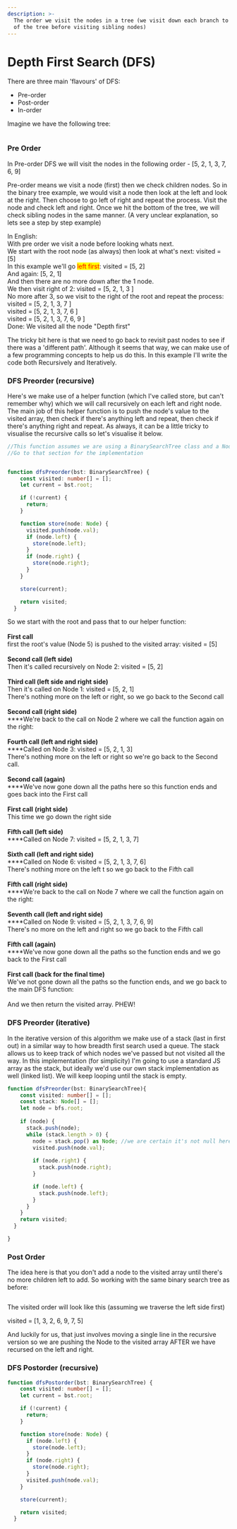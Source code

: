```yaml
---
description: >-
  The order we visit the nodes in a tree (we visit down each branch to the end
  of the tree before visiting sibling nodes)
---
```


# Depth First Search (DFS)

There are three main 'flavours' of DFS:

* Pre-order
* Post-order
* In-order

Imagine we have the following tree:

<img src="../.gitbook/assets/file.drawing (3).svg" alt="" class="gitbook-drawing">

### Pre Order

In Pre-order DFS we will visit the nodes in the following order - \[5, 2, 1, 3, 7, 6, 9]

Pre-order means we visit a node (first) then we check children nodes. So in the binary tree example, we would visit a node then look at the left and look at the right. Then choose to go left of right and repeat the process. Visit the node and check left and right. Once we hit the bottom of the tree, we will check sibling nodes in the same manner. (A very unclear explanation, so lets see a step by step example)

In English:\
With pre order we visit a node before looking whats next.\
We start with the root node (as always) then look at what's next: visited = \[5]\
In this example we'll go <mark style="color:red;">left first</mark>: visited = \[5, 2]\
And again: \[5, 2, 1]\
And then there are no more down after the 1 node.\
We then visit right of 2: visited = \[5, 2, 1, 3 ]\
No more after 3, so we visit to the right of the root and repeat the process:\
visited = \[5, 2, 1, 3, 7 ]\
visited = \[5, 2, 1, 3, 7, 6 ]\
visited = \[5, 2, 1, 3, 7, 6, 9 ]\
Done: We visited all the node "Depth first"

The tricky bit here is that we need to go back to revisit past nodes to see if there was a 'different path'. Although it seems that way, we can make use of a few programming concepts to help us do this. In this example I'll write the code both Recursively and Iteratively.

### DFS Preorder (recursive)

Here's we make use of a helper function (which I've called store, but can't remember why) which we will call recursively on each left and right node. The main job of this helper function is to push the node's value to the visited array, then check if there's anything left and repeat, then check if there's anything right and repeat. As always, it can be a little tricky to visualise the recursive calls so let's visualise it below.

```typescript
//This function assumes we are using a BinarySearchTree class and a Node class
//Go to that section for the implementation


function dfsPreorder(bst: BinarySearchTree) {
    const visited: number[] = [];
    let current = bst.root;

    if (!current) {
      return;
    }

    function store(node: Node) {
      visited.push(node.val);
      if (node.left) {
        store(node.left);
      }
      if (node.right) {
        store(node.right);
      }
    }

    store(current);

    return visited;
  }
```

So we start with the root and pass that to our helper function:\
\
**First call**\
first the root's value (Node 5) is pushed to the visited array: visited = \[5]\
\
**Second call (left side)**\
Then it's called recursively on Node 2: visited = \[5, 2]\
\
**Third call (left side and right side)**\
Then it's called on Node 1: visited = \[5, 2, 1]\
There's nothing more on the left or right, so we go back to the Second call\
\
**Second call (right side)**\
****We're back to the call on Node 2 where we call the function again on the right:\
\
**Fourth call (left and right side)**\
****Called on Node 3: visited = \[5, 2, 1, 3]\
There's nothing more on the left or right so we're go back to the Second call.\
\
**Second call (again)**\
****We've now gone down all the paths here so this function ends and goes back into the First call\
\
**First call** **(right side)**\
This time we go down the right side\
\
**Fifth call (left side)**\
****Called on Node 7: visited = \[5, 2, 1, 3, 7]\
\
**Sixth call (left and right side)**\
****Called on Node 6: visited = \[5, 2, 1, 3, 7, 6] \
There's nothing more on the left t so we go back to the Fifth call\
\
**Fifth call (right side)**\
****We're back to the call on Node 7 where we call the function again on the right:\
\
**Seventh call (left and right side)**\
****Called on Node 9: visited =  \[5, 2, 1, 3, 7, 6, 9]\
There's no more on the left and right so we go back to the Fifth call\
\
**Fifth call (again)**\
****We've now gone down all the paths so the function ends and we go back to the First call\
\
**First call (back for the final time)**\
We've not gone down all the paths so the function ends, and we go back to the main DFS function:\
\
And we then return the visited array. PHEW!



### DFS Preorder (iterative)

In the iterative version of this algorithm we make use of a stack (last in first out) in a similar way to how breadth first search used a queue. The stack allows us to keep track of which nodes we've passed but not visited all the way. In this implementation (for simplicity) I'm going to use a standard JS array as the stack, but ideally we'd use our own stack implementation as well (linked list). We will keep looping until the stack is empty.

```typescript
function dfsPreorder(bst: BinarySearchTree){
    const visited: number[] = [];
    const stack: Node[] = [];
    let node = bfs.root;
    
    if (node) {
      stack.push(node);
      while (stack.length > 0) {
        node = stack.pop() as Node; //we are certain it's not null here
        visited.push(node.val);
        
        if (node.right) {
          stack.push(node.right);
        }

        if (node.left) {
          stack.push(node.left);
        }
      }
    }
    return visited;
  }

}
```

### Post Order

The idea here is that you don't add a node to the visited array until there's no more children left to add. So working with the same binary search tree as before:

<img src="../.gitbook/assets/file.drawing.svg" alt="" class="gitbook-drawing">

The visited order will look like this (assuming we traverse the left side first)

visited = \[1, 3, 2, 6, 9, 7, 5]

And luckily for us, that just involves moving a single line in the recursive version so we are pushing the Node to the visited array AFTER we have recursed on the left and right.

### DFS Postorder (recursive)

```typescript
function dfsPostorder(bst: BinarySearchTree) {
    const visited: number[] = [];
    let current = bst.root;

    if (!current) {
      return;
    }

    function store(node: Node) {
      if (node.left) {
        store(node.left);
      }
      if (node.right) {
        store(node.right);
      }
      visited.push(node.val);
    }

    store(current);

    return visited;
  }
```
